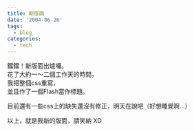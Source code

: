 ```yaml
---
title: 新版面
date: '2004-06-26'
tags:
  - blog
categories:
  - tech
---
```

鐺鐺！新版面出爐囉。  
花了大約一～二個工作天的時間，  
我把整個css重寫，  
並且作了一個Flash當作標題。  
  
目前還有一些css上的缺失還沒有修正，明天在說吧（好想睡覺啊...）  
  
以上，就是我新的版面，請笑納 XD